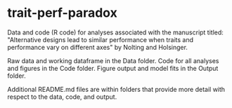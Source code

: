 # trait-perf-paradox

Data and code (R code) for analyses associated with the manuscript titled: "Alternative designs lead to similar performance when traits and performance vary on different axes" by Nolting and Holsinger.

Raw data and working dataframe in the Data folder. Code for all analyses and figures in the Code folder. Figure output and model fits in the Output folder.

Additional README.md files are within folders that provide more detail with respect to the data, code, and output.
